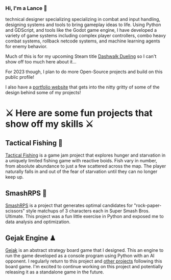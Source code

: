 ### Hi, I'm a Lance 👋

technical designer specializing specializing in combat and input handling, designing systems and tools to bring gameplay ideas to life. Using Python and GDScript, and tools like the Godot game engine, I have developed a variety of game systems including complex player controllers, combo heavy combat systems, rollback netcode systems, and machine learning agents for enemy behavior.

Much of this is for my upcoming Steam title [Dashwalk Dueling](https://store.steampowered.com/app/1756630/Dashwalk_Dueling/ "Make sure to Wishlist!") so I can't show off too much here about it...

For 2023 though, I plan to do more Open-Source projects and build on this public profile!

I also have a [portfolio website]() that gets into the nitty gritty of some of the design behind some of my projects!

# ⚔ Here are some fun projects that show off my skills ⚔

## Tactical Fishing 🎣
[Tactical Fishing](https://github.com/Lance-Starkie/Tactical-Fishing) is a game jam project that explores hunger and starvation in a uniquely limited fishing game with reactive boids. Fish vary in number, from absolute abundance to just a few scattered across the map. The player naturally falls in and out of the fear of starvation until they can no longer keep up.

## SmashRPS 💪
[SmashRPS](https://github.com/Lance-Starkie/gejak) is a project that generates optimal candidates for "rock-paper-scissors" style matchups of 3 characters each in Super Smash Bros. Ultimate. This project was a fun little exercise in Python and exposed me to data analysis and optimization.

## Gejak Engine ♟
[Gejak](https://github.com/Lance-Starkie/gejak) is an abstract strategy board game that I designed. This an engine to run the game developed as a console program using Python with an AI opponent. I regularly return to this project and [other projects](https://github.com/Lance-Starkie/gejak-digital-board "Board Visualizer") following this board game. I'm excited to continue working on this project and potentially releasing it as a standalone game in the future.
